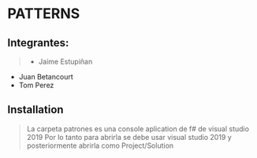 # PATTERNS

## Integrantes:
>* Jaime Estupiñan
* Juan Betancourt
* Tom Perez

## Installation

> La carpeta patrones es una console aplication de f# de visual studio 2019
> Por lo tanto para abrirla se debe usar visual studio 2019 y posteriormente abrirla como Project/Solution
